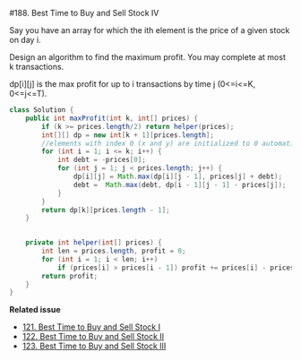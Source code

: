 #188. Best Time to Buy and Sell Stock IV

Say you have an array for which the ith element is the price of a given stock on day i.

Design an algorithm to find the maximum profit. You may complete at most k transactions.

dp[i][j] is the max profit for up to i transactions by time j (0<=i<=K, 0<=j<=T).
```java
class Solution {
    public int maxProfit(int k, int[] prices) {
        if (k >= prices.length/2) return helper(prices);    
        int[][] dp = new int[k + 1][prices.length];
        //elements with index 0 (x and y) are initialized to 0 automatically
        for (int i = 1; i <= k; i++) {
            int debt = -prices[0];
            for (int j = 1; j < prices.length; j++) {
                dp[i][j] = Math.max(dp[i][j - 1], prices[j] + debt);
                debt =  Math.max(debt, dp[i - 1][j - 1] - prices[j]);
            }
        }
        return dp[k][prices.length - 1];
    }
    

    private int helper(int[] prices) {
        int len = prices.length, profit = 0;
        for (int i = 1; i < len; i++)
            if (prices[i] > prices[i - 1]) profit += prices[i] - prices[i - 1];
        return profit;
    }
}
```


**Related issue**
* [121. Best Time to Buy and Sell Stock I](../Directory/121.md) 
* [122. Best Time to Buy and Sell Stock II](../Directory/122.md) 
* [123. Best Time to Buy and Sell Stock III](../Directory/123.md) 



